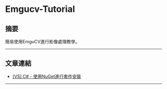 # Emgucv-Tutorial

## 摘要

簡易使用EmguCV進行影像處理教學。

---

## 文章連結

* [[VS] C# - 使用NuGet進行套件安裝](https://ithelp.ithome.com.tw/articles/10285808)
 
---
